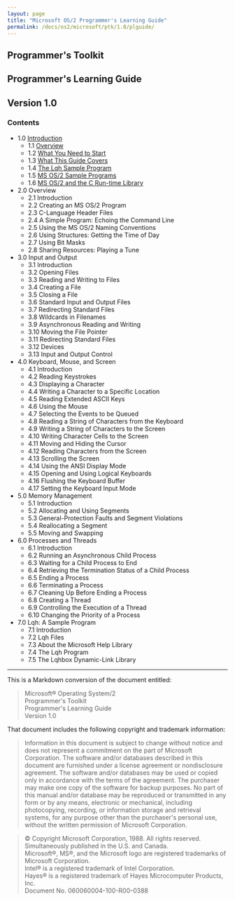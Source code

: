 ```yaml
---
layout: page
title: "Microsoft OS/2 Programmer's Learning Guide"
permalink: /docs/os2/microsoft/ptk/1.0/plguide/
---
```


Programmer's Toolkit
---

Programmer's Learning Guide
---

Version 1.0
---

### Contents

* 1.0 [Introduction](/docs/os2/microsoft/ptk/1.0/plguide/chapter1/)
	* 1.1 [Overview](/docs/os2/microsoft/ptk/1.0/plguide/chapter1/#overview)
	* 1.2 [What You Need to Start](/docs/os2/microsoft/ptk/1.0/plguide/chapter1/#what-you-need-to-start)
	* 1.3 [What This Guide Covers](/docs/os2/microsoft/ptk/1.0/plguide/chapter1/#what-this-guide-covers)
	* 1.4 [The Lqh Sample Program](/docs/os2/microsoft/ptk/1.0/plguide/chapter1/#the-lqh-sample-program)
	* 1.5 [MS OS/2 Sample Programs](/docs/os2/microsoft/ptk/1.0/plguide/chapter1/#ms-os2-sample-programs)
	* 1.6 [MS OS/2 and the C Run-time Library](/docs/os2/microsoft/ptk/1.0/plguide/chapter1/#ms-os2-and-the-c-run-time-library)
* 2.0 Overview
	* 2.1 Introduction
	* 2.2 Creating an MS OS/2 Program
	* 2.3 C-Language Header Files
	* 2.4 A Simple Program: Echoing the Command Line
	* 2.5 Using the MS OS/2 Naming Conventions
	* 2.6 Using Structures: Getting the Time of Day
	* 2.7 Using Bit Masks
	* 2.8 Sharing Resources: Playing a Tune
* 3.0 Input and Output
	* 3.1 Introduction
	* 3.2 Opening Files
	* 3.3 Reading and Writing to Files
	* 3.4 Creating a File
	* 3.5 Closing a File
	* 3.6 Standard Input and Output Files
	* 3.7 Redirecting Standard Files
	* 3.8 Wildcards in Filenames
	* 3.9 Asynchronous Reading and Writing
	* 3.10 Moving the File Pointer
	* 3.11 Redirecting Standard Files
	* 3.12 Devices
	* 3.13 Input and Output Control
* 4.0 Keyboard, Mouse, and Screen
	* 4.1 Introduction
	* 4.2 Reading Keystrokes
	* 4.3 Displaying a Character
	* 4.4 Writing a Character to a Specific Location
	* 4.5 Reading Extended ASCII Keys
	* 4.6 Using the Mouse
	* 4.7 Selecting the Events to be Queued
	* 4.8 Reading a String of Characters from the Keyboard
	* 4.9 Writing a String of Characters to the Screen
	* 4.10 Writing Character Cells to the Screen
	* 4.11 Moving and Hiding the Cursor
	* 4.12 Reading Characters from the Screen
	* 4.13 Scrolling the Screen
	* 4.14 Using the ANSI Display Mode
	* 4.15 Opening and Using Logical Keyboards
	* 4.16 Flushing the Keyboard Buffer
	* 4.17 Setting the Keyboard Input Mode
* 5.0 Memory Management
	* 5.1 Introduction
	* 5.2 Allocating and Using Segments
	* 5.3 General-Protection Faults and Segment Violations
	* 5.4 Reallocating a Segment
	* 5.5 Moving and Swapping
* 6.0 Processes and Threads
	* 6.1 Introduction
	* 6.2 Running an Asynchronous Child Process
	* 6.3 Waiting for a Child Process to End
	* 6.4 Retrieving the Termination Status of a Child Process
	* 6.5 Ending a Process
	* 6.6 Terminating a Process
	* 6.7 Cleaning Up Before Ending a Process
	* 6.8 Creating a Thread
	* 6.9 Controlling the Execution of a Thread
	* 6.10 Changing the Priority of a Process
* 7.0 Lqh: A Sample Program
	* 7.1 Introduction
	* 7.2 Lqh Files
	* 7.3 About the Microsoft Help Library
	* 7.4 The Lqh Program
	* 7.5 The Lqhbox Dynamic-Link Library

---

This is a Markdown conversion of the document entitled:

>Microsoft® Operating System/2  
Programmer's Toolkit  
Programmer's Learning Guide  
Version 1.0

That document includes the following copyright and trademark information:

>Information in this document is subject to change without notice and does not represent a commitment on the part
of Microsoft Corporation. The software and/or databases described in this document are furnished under a license
agreement or nondisclosure agreement. The software and/or databases may be used or copied only in accordance with
the terms of the agreement. The purchaser may make one copy of the software for backup purposes. No part of this
manual and/or database may be reproduced or transmitted in any form or by any means, electronic or mechanical,
including photocopying, recording, or information storage and retrieval systems, for any purpose other than the
purchaser's personal use, without the written permission of Microsoft Corporation.
	
>© Copyright Microsoft Corporation, 1988. All rights reserved. Simultaneously published in the U.S. and Canada.  
Microsoft®, MS®, and the Microsoft logo are registered trademarks of Microsoft Corporation.  
Intel® is a registered trademark of Intel Corporation.  
Hayes® is a registered trademark of Hayes Microcomputer Products, Inc.  
Document No. 060060004-100-R00-0388
